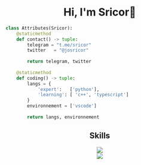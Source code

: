 <h1 align="center"> Hi, I'm Sricor👋 </h1>
 
```python
class Attributes(Sricor):
    @staticmethod
    def contact() -> tuple:
        telegram = "t.me/sricor"
        twitter   = "@josricor"
	    
        return telegram, twitter
	
    @staticmethod
    def coding() -> tuple:
        langs = {
            'expert':   ['python'],
            'learning': [ 'c++', 'typescript']
        }
        environnement = ['vscode']
                  
        return langs, environnement
```

<div align="center">
 <h2>Skills</h2>
   <a href="https://skillicons.dev">
    <img src="https://skillicons.dev/icons?i=ps,ai,py,ts,react,vscode,docker,linux&perline=4" />
  </a>
 <br>
 <img src="https://github-readme-stats.vercel.app/api/top-langs/?username=sricor&layout=compact&hide_border=true&exclude_repo=Sricor.github.io" />
</div>
